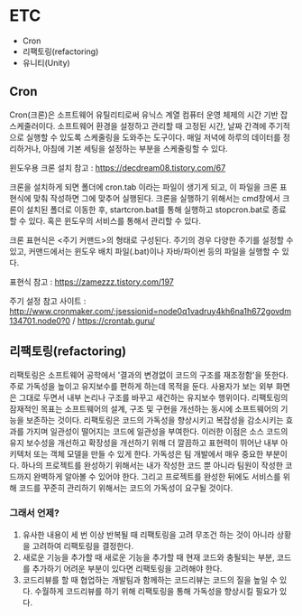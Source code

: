 # ETC

- Cron
- 리팩토링(refactoring)
- 유니티(Unity)

## Cron
Cron(크론)은 소프트웨어 유틸리티로써 유닉스 계열 컴퓨터 운영 체제의 시간 기반 잡 스케줄러이다. 소프트웨어 환경을 설정하고 관리할 때 고정된 시간, 날짜 간격에 주기적으로 실행할 수 있도록 스케줄링을 도와주는 도구이다. 매일 저녁에 하루의 데이터를 정리하거나, 아침에 기본 세팅을 설정하는 부분을 스케줄링할 수 있다.

윈도우용 크론 설치 참고 : https://decdream08.tistory.com/67

크론을 설치하게 되면 폴더에 cron.tab 이라는 파일이 생기게 되고, 이 파일을 크론 표현식에 맞춰 작성하면 그에 맞추어 실행된다. 크론을 실행하기 위해서는 cmd창에서 크론이 설치된 폴더로 이동한 후, startcron.bat를 통해 실행하고 stopcron.bat로 종료할 수 있다. 혹은 윈도우의 서비스를 통해서 관리할 수 있다.

크론 표현식은 <주기 커맨드>의 형태로 구성된다. 주기의 경우 다양한 주기를 설정할 수 있고, 커맨드에서는 윈도우 배치 파일(.bat)이나 자바/파이썬 등의 파일을 실행할 수 있다.

표현식 참고 : https://zamezzz.tistory.com/197

주기 설정 참고 사이트 : http://www.cronmaker.com/;jsessionid=node0q1vadruy4kh6na1h672govdm134701.node0?0 / https://crontab.guru/

## 리팩토링(refactoring)
리팩토링은 소프트웨어 공학에서 '결과의 변경없이 코드의 구조를 재조정함'을 뜻한다. 주로 가독성을 높이고 유지보수를 편하게 하는데 목적을 둔다. 사용자가 보는 외부 화면은 그대로 두면서 내부 논리나 구조를 바꾸고 새건하는 유지보수 행위이다. 리팩토링의 잠재적인 목표는 소프트웨어의 설계, 구조 및 구현을 개선하는 동시에 소프트웨어의 기능을 보존하는 것이다. 리팩토링은 코드의 가독성을 향상시키고 복잡성을 감소시키는 효과를 가지며 일관성이 떨어지는 코드에 일관성을 부여한다. 이러한 이점은 소스 코드의 유지 보수성을 개선하고 확장성을 개선하기 위해 더 깔끔하고 표현력이 뛰어난 내부 아키텍처 또는 객체 모델을 만들 수 있게 한다. 
가독성은 팀 개발에서 매우 중요한 부분이다. 하나의 프로젝트를 완성하기 위해서는 내가 작성한 코드 뿐 아니라 팀원이 작성한 코드까지 완벽하게 알아볼 수 있어야 한다. 그리고 프로젝트를 완성한 뒤에도 서비스를 위해 코드를 꾸준히 관리하기 위해서는 코드의 가독성이 요구될 것이다.
### 그래서 언제?
1. 유사한 내용이 세 번 이상 반복될 때 리팩토링을 고려
무조건 하는 것이 아니라 상황을 고려하여 리팩토링을 결정한다.
2. 새로운 기능을 추가할 때
새로운 기능을 추가할 때 현재 코드와 충될되는 부분, 코드를 추가하기 어려운 부분이 있다면 리팩토링을 고려해야 한다. 
3. 코드리뷰를 할 때
협업하는 개발팀과 함께하는 코드리뷰는 코드의 질을 높일 수 있다. 수월하게 코드리뷰를 하기 위해 리팩토링을 통해 가독성을 향상시킬 필요가 있다.
